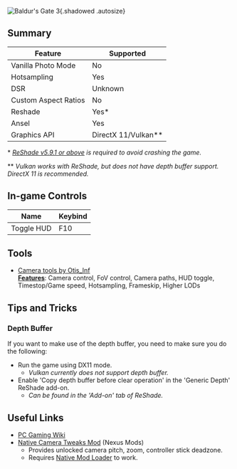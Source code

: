 ![Baldur's Gate 3](Images\baldursgate3_header.png "Shot by ashcorpdev"){.shadowed .autosize}

## Summary

| Feature              | Supported             |
| -------------------- | --------------------- |
| Vanilla Photo Mode   | No                    |
| Hotsampling          | Yes                   |
| DSR                  | Unknown               |
| Custom Aspect Ratios | No                    |
| Reshade              | Yes\*                 |
| Ansel                | Yes                   |
| Graphics API         | DirectX 11/Vulkan\*\* |

\* _[ReShade v5.9.1 or above](https://reshade.me/#download) is required to avoid crashing the game._

\*\* _Vulkan works with ReShade, but does not have depth buffer support. DirectX 11 is recommended._

## In-game Controls

| Name       | Keybind |
| ---------- | ------- |
| Toggle HUD | F10     |

## Tools

- [Camera tools by Otis_Inf](https://patreon.com/Otis_Inf)  
  **[Features](https://opm.fransbouma.com/Cameras/bg3.htm)**: Camera control, FoV control, Camera paths, HUD toggle, Timestop/Game speed, Hotsampling, Frameskip, Higher LODs

## Tips and Tricks

### Depth Buffer

If you want to make use of the depth buffer, you need to make sure you do the following:

- Run the game using DX11 mode.
  - _Vulkan currently does not support depth buffer._
- Enable 'Copy depth buffer before clear operation' in the 'Generic Depth' ReShade add-on.
  - _Can be found in the 'Add-on' tab of ReShade._

## Useful Links

- [PC Gaming Wiki](https://www.pcgamingwiki.com/wiki/Baldur%27s_Gate_3)
- [Native Camera Tweaks Mod](https://www.nexusmods.com/baldursgate3/mods/945) (Nexus Mods)
  - Provides unlocked camera pitch, zoom, controller stick deadzone.
  - Requires [Native Mod Loader](https://www.nexusmods.com/baldursgate3/mods/944/) to work.
